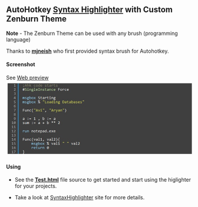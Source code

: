 ## AutoHotkey [Syntax Highlighter](http://alexgorbatchev.com/SyntaxHighlighter/) with Custom Zenburn Theme
  
**Note** - The Zenburn Theme can be used with any brush (programming language)  
  
Thanks to **[mjneish](http://users.on.net/~mjneish)** who first provided syntax brush for Autohotkey.  
  

#### Screenshot
See [Web preview](https://rawgithub.com/avi-aryan/highlighter-ahk-zenburn/master/Test.html)  
![Image](storage/screen1.jpg)
  
  
#### Using
* See the **[Test.html](Test.html)** file source to get started and start using the higlighter for your projects.

* Take a look at [SyntaxHighlighter](http://alexgorbatchev.com/SyntaxHighlighter/) site for more details.